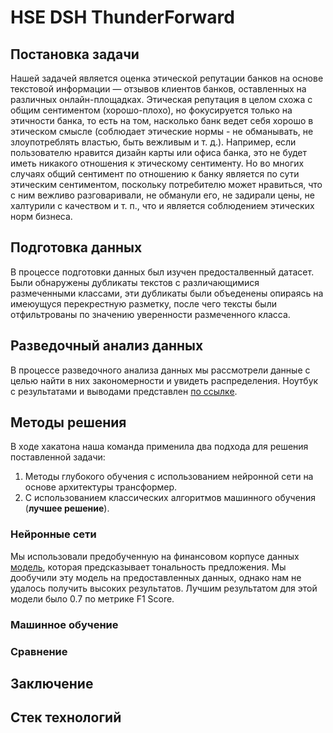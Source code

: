 # HSE DSH ThunderForward

## Постановка задачи
Нашей задачей является оценка этической репутации банков на основе текстовой информации — отзывов клиентов банков, оставленных на различных онлайн-площадках.
Этическая репутация в целом схожа с общим сентиментом (хорошо-плохо), но фокусируется только на этичности банка, то есть на том, насколько банк ведет себя хорошо в этическом смысле (соблюдает этические нормы - не обманывать, не злоупотреблять властью, быть вежливым и т. д.). Например, если пользователю нравится дизайн карты или офиса банка, это не будет иметь никакого отношения к этическому сентименту. Но во многих случаях общий сентимент по отношению к банку является по сути этическим сентиментом, поскольку потребителю может нравиться, что с ним вежливо разговаривали, не обманули его, не задирали цены, не халтурили с качеством и т. п., что и является соблюдением этических
норм бизнеса.

## Подготовка данных
В процессе подготовки данных был изучен предосталвенный датасет. Были обнаружены дубликаты текстов с различающимися размеченными классами, эти дубликаты были объеденены опираясь на имеюущуся перекрестную разметку, после чего тексты были отфильтрованы по значению уверенности размеченного класса.

## Разведочный анализ данных
В процессе разведочного анализа данных мы рассмотрели данные с целью найти в них закономерности и увидеть распределения. Ноутбук с результатами и выводами представлен [по ссылке](https://github.com/Chrome1278/HSE_DSH_ThunderForward/blob/main/eda.ipynb).

## Методы решения
В ходе хакатона наша команда применила два подхода для решения поставленной задачи:
1. Методы глубокого обучения с использованием нейронной сети на основе архитектуры трансформер.
2. С использованием классических алгоритмов машинного обучения (**лучшее решение**).

### Нейронные сети
Мы использовали предобученную на финансовом корпусе данных [модель](https://huggingface.co/ProsusAI/finbert), которая предсказывает тональность предложения. Мы дообучили эту модель на предоставленных данных, однако нам не удалось получить высоких результатов. Лучшим результатом для этой модели было 0.7 по метрике F1 Score. 

### Машинное обучение

### Сравнение

## Заключение

## Стек технологий
